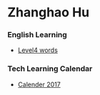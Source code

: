 # Zhanghao Hu

### English Learning 
- [Level4 words](english/words.html)

### Tech Learning Calendar 
- [Calender 2017](calendar/cal2017.html)